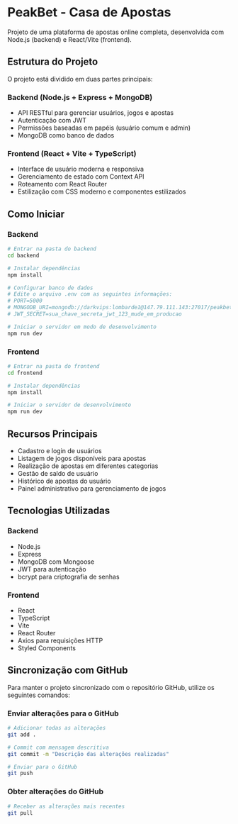 # PeakBet - Casa de Apostas

Projeto de uma plataforma de apostas online completa, desenvolvida com Node.js (backend) e React/Vite (frontend).

## Estrutura do Projeto

O projeto está dividido em duas partes principais:

### Backend (Node.js + Express + MongoDB)

- API RESTful para gerenciar usuários, jogos e apostas
- Autenticação com JWT
- Permissões baseadas em papéis (usuário comum e admin)
- MongoDB como banco de dados

### Frontend (React + Vite + TypeScript)

- Interface de usuário moderna e responsiva
- Gerenciamento de estado com Context API
- Roteamento com React Router
- Estilização com CSS moderno e componentes estilizados

## Como Iniciar

### Backend

```bash
# Entrar na pasta do backend
cd backend

# Instalar dependências
npm install

# Configurar banco de dados
# Edite o arquivo .env com as seguintes informações:
# PORT=5000
# MONGODB_URI=mongodb://darkvips:lombarde1@147.79.111.143:27017/peakbet
# JWT_SECRET=sua_chave_secreta_jwt_123_mude_em_producao

# Iniciar o servidor em modo de desenvolvimento
npm run dev
```

### Frontend

```bash
# Entrar na pasta do frontend
cd frontend

# Instalar dependências
npm install

# Iniciar o servidor de desenvolvimento
npm run dev
```

## Recursos Principais

- Cadastro e login de usuários
- Listagem de jogos disponíveis para apostas
- Realização de apostas em diferentes categorias
- Gestão de saldo de usuário
- Histórico de apostas do usuário
- Painel administrativo para gerenciamento de jogos

## Tecnologias Utilizadas

### Backend
- Node.js
- Express
- MongoDB com Mongoose
- JWT para autenticação
- bcrypt para criptografia de senhas

### Frontend
- React
- TypeScript
- Vite
- React Router
- Axios para requisições HTTP
- Styled Components

## Sincronização com GitHub

Para manter o projeto sincronizado com o repositório GitHub, utilize os seguintes comandos:

### Enviar alterações para o GitHub
```bash
# Adicionar todas as alterações
git add .

# Commit com mensagem descritiva
git commit -m "Descrição das alterações realizadas"

# Enviar para o GitHub
git push
```

### Obter alterações do GitHub
```bash
# Receber as alterações mais recentes
git pull
``` 